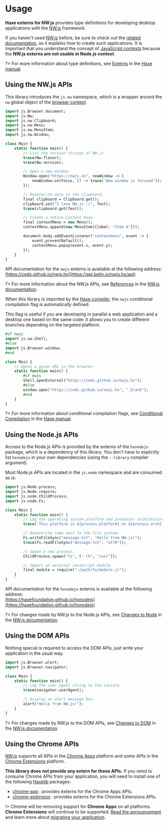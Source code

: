 # Usage
**Haxe externs for NW.js** provides type definitions for developing desktop applications with the [NW.js](https://nwjs.io) framework.

If you haven't used [NW.js](https://nwjs.io) before, be sure to check out the [related documentation](https://docs.nwjs.io), as it explains how to create such applications.
It is important that you understand the concept of [JavaScript contexts](https://docs.nwjs.io/en/latest/For%20Users/Advanced/JavaScript%20Contexts%20in%20NW.js) because the **NW.js externs are not usable in Node.js context**.

?> For more information about type definitions, see [Externs](https://haxe.org/manual/lf-externs.html) in the [Haxe manual](https://haxe.org/manual). 

## Using the NW.js APIs
This library introduces the `js.nw` namespace, which is a wrapper around the `nw` global object
of the [browser context](https://docs.nwjs.io/en/latest/For%20Users/Advanced/JavaScript%20Contexts%20in%20NW.js/#browser-context).

```haxe
import js.Browser.document;
import js.Nw;
import js.nw.Clipboard;
import js.nw.Menu;
import js.nw.MenuItem;
import js.nw.Window;

class Main {
	static function main() {
		// List the version strings of NW.js.
		trace(Nw.flavor);
		trace(Nw.version);

		// Open a new window.
		Window.open("https://nwjs.io", newWindow -> {
			newWindow.on(Focus, () -> trace('New window is focused'));
		});

		// Read/write data to the clipboard.
		final clipboard = Clipboard.get();
		clipboard.set("I love NW.js :)", Text);
		trace(clipboard.get(Text));

		// Create a native context menu.
		final contextMenu = new Menu();
		contextMenu.append(new MenuItem({label: "Item A"}));

		document.body.addEventListener("contextmenu", event -> {
			event.preventDefault();
			contextMenu.popup(event.x, event.y);
		});
	}
}
```

API documentation for the `nwjs` externs is available at the following address:  
[https://cedx.github.io/nwjs.hx](https://api.belin.io/nwjs.hx/api)

?> For more information about the NW.js APIs, see [References](https://docs.nwjs.io/en/latest/References/App) in the [NW.js documentation](https://docs.nwjs.io).

When this library is imported by the [Haxe compiler](https://haxe.org/manual/compiler-usage.html),
the `nwjs` conditional compilation flag is automatically defined.

This flag is useful if you are developing in parallel a web application and a desktop one based on the same code:
it allows you to create different branches depending on the targeted platform.

```haxe
#if nwjs
import js.nw.Shell;
#else
import js.Browser.window;
#end

class Main {
	// Opens a given URL in the browser.
	static function main() {
		#if nwjs
		Shell.openExternal("https://cedx.github.io/nwjs.hx");
		#else
		window.open("https://cedx.github.io/nwjs.hx", "_blank");
		#end
	}
}
```

?> For more information about conditional compilation flags,
see [Conditional Compilation](https://haxe.org/manual/lf-condition-compilation.html) in the [Haxe manual](https://haxe.org/manual).

## Using the Node.js APIs
Access to the Node.js APIs is provided by the externs of the `hxnodejs` package, which is a dependency of this library.
You don't have to explicitly list `hxnodejs` in your own dependencies (using the `--library` compiler argument).

Most Node.js APIs are located in the `js.node` namespace and are consumed as is:

```haxe
import js.Node.process;
import js.Node.require;
import js.node.ChildProcess;
import js.node.Fs;

class Main {
	static function main() {
		// Log the operating system platform and processor architecture to the console.
		trace('This platform is ${process.platform} on ${process.arch}.');

		// Read/write some text to the file system.
		Fs.writeFileSync("message.txt", "Hello from NW.js!");
		trace(Fs.readFileSync("message.txt", "utf8"));

		// Spawn a new process.
		ChildProcess.spawn("ls", ["-lh", "/usr"]);

		// Import an external JavaScript module.
		final module = require("./path/to/module.js");
	}
}
```

API documentation for the `hxnodejs` externs is available at the following address:  
[https://haxefoundation.github.io/hxnodejs](https://haxefoundation.github.io/hxnodejs)

?> For changes made by NW.js to the Node.js APIs,
see [Changes to Node](https://docs.nwjs.io/en/latest/References/Changes%20to%20Node) in the [NW.js documentation](https://docs.nwjs.io).

## Using the DOM APIs
Nothing special is required to access the DOM APIs, just write your application in the usual way.

```haxe
import js.Browser.alert;
import js.Browser.navigator;

class Main {
	static function main() {
		// Log the user agent string to the console.
		trace(navigator.userAgent);

		// Display an alert message box.
		alert("Hello from NW.js!");
	}
}
```

?> For changes made by NW.js to the DOM APIs,
see [Changes to DOM](https://docs.nwjs.io/en/latest/References/Changes%20to%20DOM) in the [NW.js documentation](https://docs.nwjs.io).

## Using the Chrome APIs
[NW.js](https://nwjs.io) supports all APIs in the [Chrome Apps](https://developer.chrome.com/apps/api_index) platform
and some APIs in the [Chrome Extensions](https://developer.chrome.com/extensions/api_index) platform.

**This library does not provide any extern for these APIs.** If you need to consume Chrome APIs from your application,
you will need to install one of the following [Haxelib](https://lib.haxe.org) packages:

- [chrome-app](https://lib.haxe.org/p/chrome-app) : provides externs for the Chrome Apps APIs.
- [chrome-extension](https://lib.haxe.org/p/chrome-extension) : provides externs for the Chrome Extensions APIs.

!> Chrome will be removing support for **Chrome Apps** on all platforms. **Chrome Extensions** will continue to be supported.
[Read the announcement](https://blog.chromium.org/2020/01/moving-forward-from-chrome-apps.html)
and learn more about [migrating your application](https://developers.chrome.com/apps/migration).
